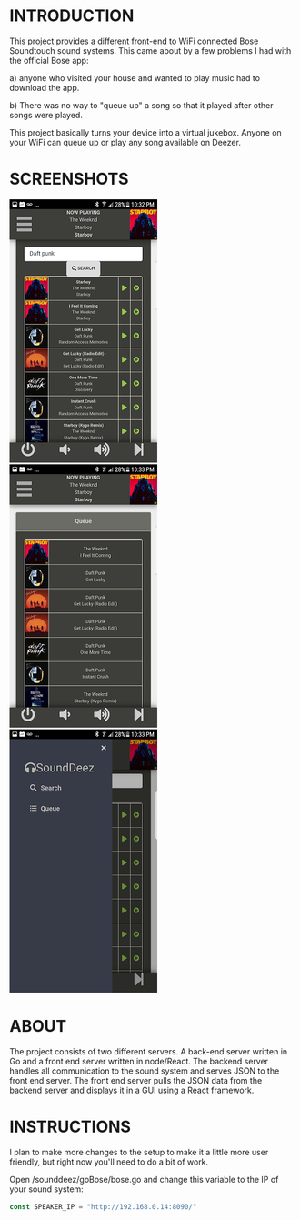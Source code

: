INTRODUCTION
=====
This project provides a different front-end to WiFi connected Bose Soundtouch sound systems. This came about by a few problems I had with the official Bose app:

a) anyone who visited your house and wanted to play music had to download the app.

b) There was no way to "queue up" a song so that it played after other songs were played.

This project basically turns your device into a virtual jukebox. Anyone on your WiFi can queue up or play any song available on Deezer.

SCREENSHOTS
=====
![screenshot](screenshots/search.png "Search")
![screenshot](screenshots/queue.png "Queue")
![screenshot](screenshots/sidebar.png "Sidebar")

ABOUT
=====
The project consists of two different servers. A back-end server written in Go and a front end server written in node/React. The backend server handles all communication to the sound system and serves JSON to the front end server. The front end server pulls the JSON data from the backend server and displays it in a GUI using a React framework.

INSTRUCTIONS
=====
I plan to make more changes to the setup to make it a little more user friendly, but right now you'll need to do a bit of work.

Open /sounddeez/goBose/bose.go and change this variable to the IP of your sound system:

```go
const SPEAKER_IP = "http://192.168.0.14:8090/"
```


